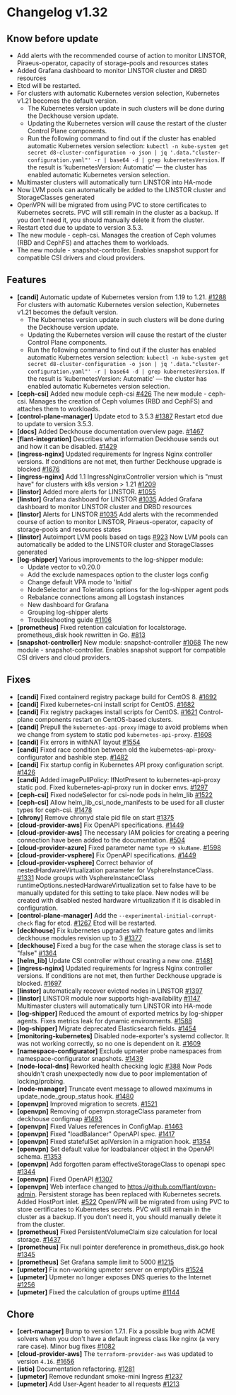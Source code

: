 # Changelog v1.32

## Know before update


 - Add alerts with the recommended course of action to monitor LINSTOR, Piraeus-operator, capacity of storage-pools and resources states
 - Added Grafana dashboard to monitor LINSTOR cluster and DRBD resources
 - Etcd will be restarted.
 - For clusters with automatic Kubernetes version selection, Kubernetes v1.21 becomes the default version.
    * The Kubernetes version update in such clusters will be done during the Deckhouse version update.
    * Updating the Kubernetes version will cause the restart of the cluster Control Plane components.
    * Run the following command to find out if the cluster has enabled automatic Kubernetes version selection: `kubectl -n kube-system get secret d8-cluster-configuration -o json | jq '.data."cluster-configuration.yaml"' -r | base64 -d | grep kubernetesVersion`. If the result is ‘kubernetesVersion: Automatic’ — the cluster has enabled automatic Kubernetes version selection.
 - Multimaster clusters will automatically turn LINSTOR into HA-mode
 - Now LVM pools can automatically be added to the LINSTOR cluster and StorageClasses generated
 - OpenVPN will be migrated from using PVC to store certificates to Kubernetes secrets. PVC will still remain in the cluster as a backup. If you don't need it, you should manually delete it from the cluster.
 - Restart etcd due to update to version 3.5.3.
 - The new module - ceph-csi. Manages the creation of Ceph volumes (RBD and CephFS) and attaches them to workloads.
 - The new module - snapshot-controller. Enables snapshot support for compatible CSI drivers and cloud providers.

## Features


 - **[candi]** Automatic update of Kubernetes version from 1.19 to 1.21. [#1288](https://github.com/deckhouse/deckhouse/pull/1288)
    For clusters with automatic Kubernetes version selection, Kubernetes v1.21 becomes the default version.
    * The Kubernetes version update in such clusters will be done during the Deckhouse version update.
    * Updating the Kubernetes version will cause the restart of the cluster Control Plane components.
    * Run the following command to find out if the cluster has enabled automatic Kubernetes version selection: `kubectl -n kube-system get secret d8-cluster-configuration -o json | jq '.data."cluster-configuration.yaml"' -r | base64 -d | grep kubernetesVersion`. If the result is ‘kubernetesVersion: Automatic’ — the cluster has enabled automatic Kubernetes version selection.
 - **[ceph-csi]** Added new module ceph-csi [#426](https://github.com/deckhouse/deckhouse/pull/426)
    The new module - ceph-csi. Manages the creation of Ceph volumes (RBD and CephFS) and attaches them to workloads.
 - **[control-plane-manager]** Update etcd to 3.5.3 [#1387](https://github.com/deckhouse/deckhouse/pull/1387)
    Restart etcd due to update to version 3.5.3.
 - **[docs]** Added Deckhouse documentation overview page. [#1467](https://github.com/deckhouse/deckhouse/pull/1467)
 - **[flant-integration]** Describes what information Deckhouse sends out and how it can be disabled. [#1429](https://github.com/deckhouse/deckhouse/pull/1429)
 - **[ingress-nginx]** Updated requirements for Ingress Nginx controller versions. If conditions are not met, then further Deckhouse upgrade is blocked [#1676](https://github.com/deckhouse/deckhouse/pull/1676)
 - **[ingress-nginx]** Add 1.1 IngressNginxController version which is "must have" for clusters with k8s version > 1.21 [#1209](https://github.com/deckhouse/deckhouse/pull/1209)
 - **[linstor]** Added more alerts for LINSTOR. [#1055](https://github.com/deckhouse/deckhouse/pull/1055)
 - **[linstor]** Grafana dashboard for LINSTOR [#1035](https://github.com/deckhouse/deckhouse/pull/1035)
    Added Grafana dashboard to monitor LINSTOR cluster and DRBD resources
 - **[linstor]** Alerts for LINSTOR [#1035](https://github.com/deckhouse/deckhouse/pull/1035)
    Add alerts with the recommended course of action to monitor LINSTOR, Piraeus-operator, capacity of storage-pools and resources states
 - **[linstor]** Autoimport LVM pools based on tags [#923](https://github.com/deckhouse/deckhouse/pull/923)
    Now LVM pools can automatically be added to the LINSTOR cluster and StorageClasses generated
 - **[log-shipper]** Various improvements to the log-shipper module:
    * Update vector to v0.20.0
    * Add the exclude namespaces option to the cluster logs config
    * Change default VPA mode to 'Initial'
    * NodeSelector and Tolerations options for the log-shipper agent pods
    * Rebalance connections among all Logstash instances
    * New dashboard for Grafana
    * Grouping log-shipper alerts
    * Troubleshooting guide [#1106](https://github.com/deckhouse/deckhouse/pull/1106)
 - **[prometheus]** Fixed retention calculation for localstorage.
    prometheus_disk hook rewritten in Go. [#813](https://github.com/deckhouse/deckhouse/pull/813)
 - **[snapshot-controller]** New module: snapshot-controller [#1068](https://github.com/deckhouse/deckhouse/pull/1068)
    The new module - snapshot-controller. Enables snapshot support for compatible CSI drivers and cloud providers.

## Fixes


 - **[candi]** Fixed containerd registry package build for CentOS 8. [#1692](https://github.com/deckhouse/deckhouse/pull/1692)
 - **[candi]** Fixed kubernetes-cni install script for CentOS. [#1682](https://github.com/deckhouse/deckhouse/pull/1682)
 - **[candi]** Fix registry packages install scripts for CentOS. [#1621](https://github.com/deckhouse/deckhouse/pull/1621)
    Control-plane components restart on CentOS-based clusters.
 - **[candi]** Prepull the `kubernetes-api-proxy` image to avoid problems when we change from system to static pod `kubernetes-api-proxy`. [#1608](https://github.com/deckhouse/deckhouse/pull/1608)
 - **[candi]** Fix errors in withNAT layout [#1554](https://github.com/deckhouse/deckhouse/pull/1554)
 - **[candi]** Fixed race condition between old the kubernetes-api-proxy-configurator and bashible step. [#1482](https://github.com/deckhouse/deckhouse/pull/1482)
 - **[candi]** Fix startup config in Kubernetes API proxy configuration script. [#1426](https://github.com/deckhouse/deckhouse/pull/1426)
 - **[candi]** Added imagePullPolicy: IfNotPresent to kubernetes-api-proxy static pod. Fixed kubernetes-api-proxy run in docker envs. [#1297](https://github.com/deckhouse/deckhouse/pull/1297)
 - **[ceph-csi]** Fixed nodeSelector for csi-node pods in helm_lib [#1522](https://github.com/deckhouse/deckhouse/pull/1522)
 - **[ceph-csi]** Allow helm_lib_csi_node_manifests to be used for all cluster types for ceph-csi. [#1478](https://github.com/deckhouse/deckhouse/pull/1478)
 - **[chrony]** Remove chronyd stale pid file on start [#1375](https://github.com/deckhouse/deckhouse/pull/1375)
 - **[cloud-provider-aws]** Fix OpenAPI specifications. [#1449](https://github.com/deckhouse/deckhouse/pull/1449)
 - **[cloud-provider-aws]** The necessary IAM policies for creating a peering connection have been added to the documentation. [#504](https://github.com/deckhouse/deckhouse/pull/504)
 - **[cloud-provider-azure]** Fixed parameter name `type` -> `skuName`. [#1598](https://github.com/deckhouse/deckhouse/pull/1598)
 - **[cloud-provider-vsphere]** Fix OpenAPI specifications. [#1449](https://github.com/deckhouse/deckhouse/pull/1449)
 - **[cloud-provider-vsphere]** Correct behavior of nestedHardwareVirtualization parameter for VsphereInstanceClass. [#1331](https://github.com/deckhouse/deckhouse/pull/1331)
    Node groups with VsphereInstanceClass runtimeOptions.nestedHardwareVirtualization set to false have to be manually updated for this setting to take place. New nodes will be created with disabled nested hardware virtualization if it is disabled in configuration.
 - **[control-plane-manager]** Add the `--experimental-initial-corrupt-check` flag for etcd. [#1267](https://github.com/deckhouse/deckhouse/pull/1267)
    Etcd will be restarted.
 - **[deckhouse]** Fix kubernetes upgrades with feature gates and limits deckhouse modules revision up to 3 [#1377](https://github.com/deckhouse/deckhouse/pull/1377)
 - **[deckhouse]** Fixed a bug for the case when the storage class is set to "false" [#1364](https://github.com/deckhouse/deckhouse/pull/1364)
 - **[helm_lib]** Update CSI controller without creating a new one. [#1481](https://github.com/deckhouse/deckhouse/pull/1481)
 - **[ingress-nginx]** Updated requirements for Ingress Nginx controller versions. If conditions are not met, then further Deckhouse upgrade is blocked. [#1697](https://github.com/deckhouse/deckhouse/pull/1697)
 - **[linstor]** automatically recover evicted nodes in LINSTOR [#1397](https://github.com/deckhouse/deckhouse/pull/1397)
 - **[linstor]** LINSTOR module now supports high-availability [#1147](https://github.com/deckhouse/deckhouse/pull/1147)
    Multimaster clusters will automatically turn LINSTOR into HA-mode
 - **[log-shipper]** Reduced the amount of exported metrics by log-shipper agents. Fixes metrics leak for dynamic environments. [#1588](https://github.com/deckhouse/deckhouse/pull/1588)
 - **[log-shipper]** Migrate deprecated Elasticsearch fields. [#1454](https://github.com/deckhouse/deckhouse/pull/1454)
 - **[monitoring-kubernetes]** Disabled node-exporter's systemd collector. It was not working correctly, so no one is dependent on it. [#1609](https://github.com/deckhouse/deckhouse/pull/1609)
 - **[namespace-configurator]** Exclude upmeter probe namespaces from namespace-configurator snapshots. [#1439](https://github.com/deckhouse/deckhouse/pull/1439)
 - **[node-local-dns]** Reworked health checking logic [#388](https://github.com/deckhouse/deckhouse/pull/388)
    Now Pods shouldn't crash unexpectedly now due to poor implementation of locking/probing.
 - **[node-manager]** Truncate event message to allowed maximums in update_node_group_status hook. [#1480](https://github.com/deckhouse/deckhouse/pull/1480)
 - **[openvpn]** Improved migration to secrets. [#1521](https://github.com/deckhouse/deckhouse/pull/1521)
 - **[openvpn]** Removing of openvpn.storageClass parameter from deckhouse configmap [#1493](https://github.com/deckhouse/deckhouse/pull/1493)
 - **[openvpn]** Fixed Values references in ConfigMap. [#1463](https://github.com/deckhouse/deckhouse/pull/1463)
 - **[openvpn]** Fixed "loadBalancer" OpenAPI spec. [#1417](https://github.com/deckhouse/deckhouse/pull/1417)
 - **[openvpn]** Fixed statefulSet apiVersion in a migration hook. [#1354](https://github.com/deckhouse/deckhouse/pull/1354)
 - **[openvpn]** Set default value for loadbalancer object in the OpenAPI schema. [#1353](https://github.com/deckhouse/deckhouse/pull/1353)
 - **[openvpn]** Add forgotten param effectiveStorageClass to openapi spec [#1344](https://github.com/deckhouse/deckhouse/pull/1344)
 - **[openvpn]** Fixed OpenAPI [#1307](https://github.com/deckhouse/deckhouse/pull/1307)
 - **[openvpn]** Web interface changed to https://github.com/flant/ovpn-admin. Persistent storage has been replaced with Kubernetes secrets. Added HostPort inlet. [#522](https://github.com/deckhouse/deckhouse/pull/522)
    OpenVPN will be migrated from using PVC to store certificates to Kubernetes secrets. PVC will still remain in the cluster as a backup. If you don't need it, you should manually delete it from the cluster.
 - **[prometheus]** Fixed PersistentVolumeClaim size calculation for local storage. [#1437](https://github.com/deckhouse/deckhouse/pull/1437)
 - **[prometheus]** Fix null pointer dereference in prometheus_disk.go hook [#1345](https://github.com/deckhouse/deckhouse/pull/1345)
 - **[prometheus]** Set Grafana sample limit to 5000 [#1215](https://github.com/deckhouse/deckhouse/pull/1215)
 - **[upmeter]** Fix non-working upmeter server on emptyDirs [#1524](https://github.com/deckhouse/deckhouse/pull/1524)
 - **[upmeter]** Upmeter no longer exposes DNS queries to the Internet [#1256](https://github.com/deckhouse/deckhouse/pull/1256)
 - **[upmeter]** Fixed the calculation of groups uptime [#1144](https://github.com/deckhouse/deckhouse/pull/1144)

## Chore


 - **[cert-manager]** Bump to version 1.7.1. Fix a possible bug with ACME solvers when you don't have a default ingress class like nginx (a very rare case). Minor bug fixes [#1082](https://github.com/deckhouse/deckhouse/pull/1082)
 - **[cloud-provider-aws]** The `terraform-provider-aws` was updated to version `4.16`. [#1656](https://github.com/deckhouse/deckhouse/pull/1656)
 - **[istio]** Documentation refactoring. [#1281](https://github.com/deckhouse/deckhouse/pull/1281)
 - **[upmeter]** Remove redundant smoke-mini Ingress [#1237](https://github.com/deckhouse/deckhouse/pull/1237)
 - **[upmeter]** Add User-Agent header to all requests [#1213](https://github.com/deckhouse/deckhouse/pull/1213)


